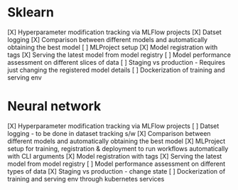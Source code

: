 # Sklearn
[X] Hyperparameter modification tracking via MLFlow projects
[X] Datset logging
[X] Comparison between different models and automatically obtaining the best model
[ ] MLProject setup
[X] Model registration with tags
[X] Serving the latest model from model registry
[ ] Model performance assessment on different slices of data
[ ] Staging vs production - Requires just changing the registered model details
[ ] Dockerization of training and serving env

# Neural network
[X] Hyperparameter modification tracking via MLFlow projects
[ ] Datset logging - to be done in dataset tracking s/w
[X] Comparison between different models and automatically obtaining the best model
[X] MLProject setup for training, registration & deployment to run workflows automatically with CLI arguments
[X] Model registration with tags
[X] Serving the latest model from model registry
[ ] Model performance assessment on different types of data
[X] Staging vs production - change state
[ ] Dockerization of training and serving env through kubernetes services